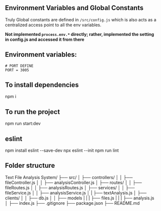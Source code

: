 ## Environment Variables and Global Constants

Truly Global constants are defined in `/src/config.js` which is also acts as a centralized access point to all the env variables.

**Not implemented `process.env.*` directly; rather, implemented the setting in config.js and accessed it from there**

## Environment variables:
```
# PORT DEFINE
PORT = 3005

```

## To install dependencies
npm i

## To run the project
npm run start:dev

## eslint
npm install eslint --save-dev
npx eslint --init
npm run lint


## Folder structure
Text File Analysis System/
├── src/
│   ├── controllers/
│   │   ├── fileController.js
│   │   ├── analysisController.js
│   ├── routes/
│   │   ├── fileRoutes.js
│   │   ├── analysisRoutes.js
│   ├── services/
│   │   ├── fileService.js
│   │   ├── analysisService.js
│   |   ├── textAnalysis.js
│   ├── clients/
│   │   ├── db.js
│   │   ├── models
|   |   |   ├── files.js
|   |   |   ├── analysis.js
│   ├── index.js
├── .gitignore
├── package.json
├── README.md






